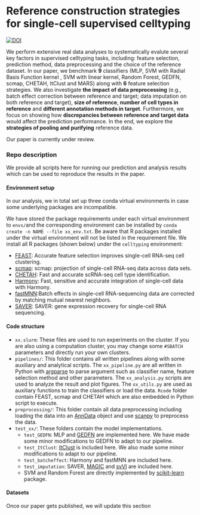 # Reference construction strategies for single-cell supervised celltyping

[![DOI](https://zenodo.org/badge/362991463.svg)](https://zenodo.org/badge/latestdoi/362991463)

We perform extensive real data analyses to systematically evalute several key factors in supervised celltyping tasks, including: feature selection, prediction method, data preprocessing and the choice of the reference dataset. In our paper, we benchmark **9** classifiers (MLP, SVM with Radial Basis Function kernel , SVM with linear kernel, Random Forest, GEDFN, scmap, CHETAH, ItClust and MARS) along with **6** feature selection strategies. We also investigate **the impact of data preprocessing** (e.g., batch effect correction between reference and target; data imputation on both reference and target), **size of reference**, **number of cell types in reference** and **different annotation methods in target**. Furthermore, we focus on showing how **discrepancies between reference and target data** would affect the prediction performance. In the end, we explore the **strategies of pooling and purifying** reference data. 

Our paper is currently under review.



### Repo description

We provide all scripts here for running our prediction and analysis results which can be used to reproduce the results in the paper.

#### Environment setup

In our analysis, we in total set up three conda virtual environments in case some underlying packages are incompatible. 

We have stored the package requirements under each virtual environment to `envs/`and the corresponding environment can be installed by `conda create -n NAME --file xx_env.txt`.  Be aware that R packages installed under the virtual environment will not be listed in the requirement file. We install all R packages (shown below) under the `celltyping` environment:

- [FEAST](https://github.com/suke18/FEAST): Accurate feature selection improves single-cell RNA-seq cell clustering.
-  [scmap](https://bioconductor.org/packages/release/bioc/html/scmap.html): scmap: projection of single-cell RNA-seq data across data sets.
- [CHETAH](http://www.bioconductor.org/packages/release/bioc/html/CHETAH.html): Fast and accurate scRNA-seq cell type identification.
- [Harmony](https://github.com/immunogenomics/harmony): Fast, sensitive and accurate integration of single-cell data with Harmony.
- [fastMNN](http://bioconductor.org/packages/devel/bioc/vignettes/batchelor/inst/doc/correction.html):Batch effects in single-cell RNA-sequencing data are corrected by matching mutual nearest neighbors.
- [SAVER](https://github.com/mohuangx/SAVER): SAVER: gene expression recovery for single-cell RNA sequencing.

#### Code structure

- `xx.slurm`: These files are used to run experiments on the cluster. If you are also using a computation cluster, you may change some `#SBATCH` parameters and directly run your own clusters. 
- `pipelines/`: This folder contains all written pipelines along with some auxiliary and analytical scripts. The `xx_pipeline.py` are all written in Python with [argparse](https://docs.python.org/3/library/argparse.html) to parse argument such as classifier name, feature selection method and other parameters. The `xx_analysis.py` scripts are used to analyze the result and plot figures. The `xx_utils.py` are used as auxiliary functions to train the classifiers or load the data. `Rcode` folder contain FEAST, scmap and CHETAH which are also embedded in Python script to execute.
- `preprocessing/`: This folder contain all data preprocessing including loading the data into an [AnnData](https://anndata.readthedocs.io/en/latest/) object and use [scanpy](https://scanpy.readthedocs.io/en/stable/) to preprocess the data.
- `test_xx/`: These folders contain the model implementations.
  - `test_GEDFN`: MLP and [GEDFN](https://github.com/yunchuankong/GEDFN) are implemented here. We have made some minor modifications to GEDFN to adapt to our pipeline.
  - `test_ItClust`: [ItClust](https://github.com/jianhuupenn/ItClust) is included here. We also made some minor modifications to adapt to our pipeline.
  - `test_batcheffect`: Harmony and fastMNN are included here.
  - `test_imputation`: SAVER, [MAGIC](https://github.com/KrishnaswamyLab/MAGIC) and [svVI](https://github.com/YosefLab/scvi-tools) are included here.
  - SVM and Random Forest are directly implemented by [scikit-learn](https://scikit-learn.org/stable/) package.

#### Datasets

Once our paper gets published, we will update this section
